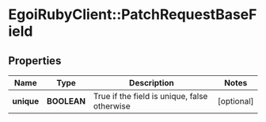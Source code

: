 # EgoiRubyClient::PatchRequestBaseField

## Properties
Name | Type | Description | Notes
------------ | ------------- | ------------- | -------------
**unique** | **BOOLEAN** | True if the field is unique, false otherwise | [optional] 


